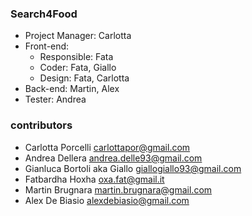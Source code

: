 ### Search4Food

- Project Manager: Carlotta
- Front-end: 
    + Responsible: Fata
    + Coder: Fata, Giallo
    + Design: Fata, Carlotta
- Back-end: Martin, Alex
- Tester: Andrea


### contributors
+ Carlotta Porcelli <carlottapor@gmail.com>
+ Andrea Dellera <andrea.delle93@gmail.com>
+ Gianluca Bortoli aka Giallo <giallogiallo93@gmail.com>
+ Fatbardha Hoxha <oxa.fat@gmail.it>
+ Martin Brugnara <martin.brugnara@gmail.com>
+ Alex De Biasio <alexdebiasio@gmail.com>
